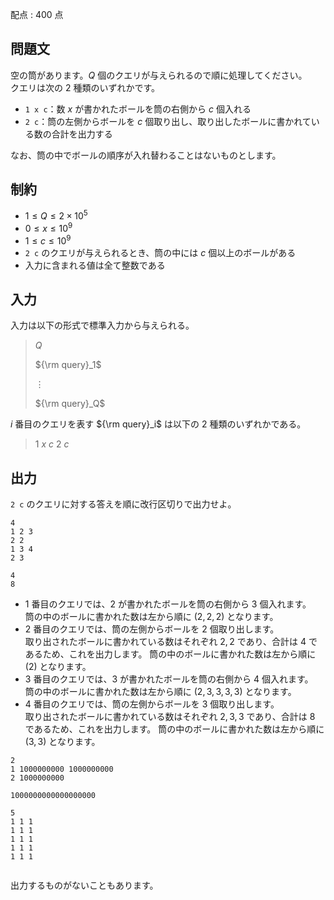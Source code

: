配点 : $400$ 点

## 問題文

空の筒があります。$Q$ 個のクエリが与えられるので順に処理してください。<br>
クエリは次の $2$ 種類のいずれかです。

- `1 x c`：数 $x$ が書かれたボールを筒の右側から $c$ 個入れる
- `2 c`：筒の左側からボールを $c$ 個取り出し、取り出したボールに書かれている数の合計を出力する

なお、筒の中でボールの順序が入れ替わることはないものとします。

## 制約

- $1 \leq Q \leq 2\times 10^5$
- $0 \leq x \leq 10^9$
- $1 \leq c \leq 10^9$
- `2 c` のクエリが与えられるとき、筒の中には $c$ 個以上のボールがある
- 入力に含まれる値は全て整数である

## 入力

入力は以下の形式で標準入力から与えられる。

> $Q$
> 
> ${\rm query}_1$
> 
> $\vdots$
> 
> ${\rm query}_Q$

$i$ 番目のクエリを表す ${\rm query}_i$ は以下の $2$ 種類のいずれかである。

> $1$ $x$ $c$
> $2$ $c$

## 出力

`2 c` のクエリに対する答えを順に改行区切りで出力せよ。

```input1
4
1 2 3
2 2
1 3 4
2 3
```

```output1
4
8
```

- $1$ 番目のクエリでは、$2$ が書かれたボールを筒の右側から $3$ 個入れます。<br>
  筒の中のボールに書かれた数は左から順に $(2,2,2)$ となります。
- $2$ 番目のクエリでは、筒の左側からボールを $2$ 個取り出します。<br>
  取り出されたボールに書かれている数はそれぞれ $2,2$ であり、合計は $4$ であるため、これを出力します。
  筒の中のボールに書かれた数は左から順に $(2)$ となります。
- $3$ 番目のクエリでは、$3$ が書かれたボールを筒の右側から $4$ 個入れます。<br>
  筒の中のボールに書かれた数は左から順に $(2,3,3,3,3)$ となります。
- $4$ 番目のクエリでは、筒の左側からボールを $3$ 個取り出します。<br>
  取り出されたボールに書かれている数はそれぞれ $2,3,3$ であり、合計は $8$ であるため、これを出力します。
  筒の中のボールに書かれた数は左から順に $(3,3)$ となります。

```input2
2
1 1000000000 1000000000
2 1000000000
```

```output2
1000000000000000000
```

```input3
5
1 1 1
1 1 1
1 1 1
1 1 1
1 1 1
```

```output3

```

出力するものがないこともあります。